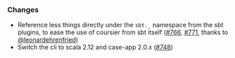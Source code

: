 ### Changes

* Reference less things directly under the `sbt._` namespace from the sbt plugins, to ease the use of coursier from sbt itself ([#766], [#771], thanks to [@leonardehrenfried])
* Switch the cli to scala 2.12 and case-app 2.0.x ([#748])


[#748]: https://github.com/coursier/coursier/pull/748
[#766]: https://github.com/coursier/coursier/pull/766
[#771]: https://github.com/coursier/coursier/pull/771

[@leonardehrenfried]: https://github.com/leonardehrenfried

